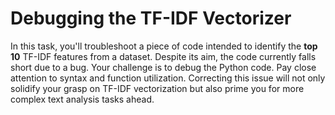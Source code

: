 # Debugging the TF-IDF Vectorizer

In this task, you'll troubleshoot a piece of code intended to identify the **top 10** TF-IDF features from a dataset. Despite its aim, the code currently falls short due to a bug. Your challenge is to debug the Python code. Pay close attention to syntax and function utilization. Correcting this issue will not only solidify your grasp on TF-IDF vectorization but also prime you for more complex text analysis tasks ahead.